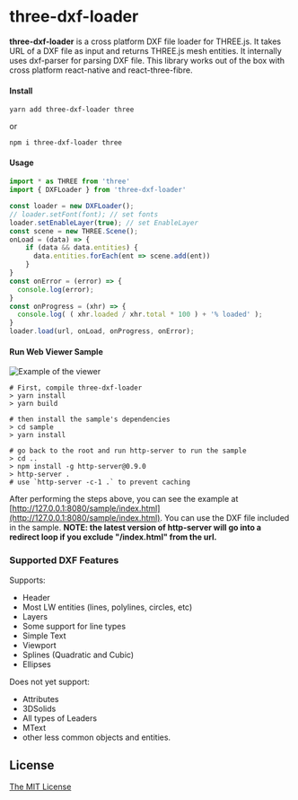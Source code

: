 
# three-dxf-loader

**three-dxf-loader** is a cross platform DXF file loader for THREE.js. It takes URL of a DXF file as input and returns THREE.js mesh entities. It internally uses dxf-parser for parsing DXF file. This library works out of the box with cross platform react-native and react-three-fibre.

#### Install
```
yarn add three-dxf-loader three
```
or
```
npm i three-dxf-loader three
```

#### Usage
```javascript
import * as THREE from 'three'
import { DXFLoader } from 'three-dxf-loader'

const loader = new DXFLoader();
// loader.setFont(font); // set fonts
loader.setEnableLayer(true); // set EnableLayer
const scene = new THREE.Scene();
onLoad = (data) => {
    if (data && data.entities) {
      data.entities.forEach(ent => scene.add(ent))
    }
}
const onError = (error) => {
  console.log(error);
}
const onProgress = (xhr) => {
  console.log( ( xhr.loaded / xhr.total * 100 ) + '% loaded' );
}
loader.load(url, onLoad, onProgress, onError);
```

#### Run Web Viewer Sample
![Example of the viewer](https://raw.githubusercontent.com/prolincur/three-dxf-loader/master/sample/data/snapshot.png "What the sample looks like")

```
# First, compile three-dxf-loader
> yarn install
> yarn build

# then install the sample's dependencies
> cd sample
> yarn install

# go back to the root and run http-server to run the sample
> cd ..
> npm install -g http-server@0.9.0
> http-server .
# use `http-server -c-1 .` to prevent caching
```

After performing the steps above, you can see the example at [http://127.0.0.1:8080/sample/index.html](http://127.0.0.1:8080/sample/index.html). You can use the DXF file included in the sample. **NOTE: the latest version of http-server will go into a redirect loop if you exclude "/index.html" from the url.**


### Supported DXF Features
Supports:
* Header
* Most LW entities (lines, polylines, circles, etc)
* Layers
* Some support for line types
* Simple Text
* Viewport
* Splines (Quadratic and Cubic)
* Ellipses
 
Does not yet support:
* Attributes
* 3DSolids
* All types of Leaders
* MText
* other less common objects and entities.

## License

[The MIT License](http://opensource.org/licenses/MIT)

